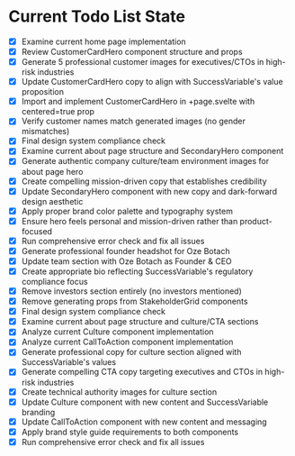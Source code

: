 <!-- DO NOT EDIT - Managed by todo_list tool -->
<!-- Updated: 2025-09-26T22:25:47.989Z -->

# Current Todo List State

- [x] Examine current home page implementation
- [x] Review CustomerCardHero component structure and props
- [x] Generate 5 professional customer images for executives/CTOs in high-risk industries
- [x] Update CustomerCardHero copy to align with SuccessVariable's value proposition
- [x] Import and implement CustomerCardHero in +page.svelte with centered=true prop
- [x] Verify customer names match generated images (no gender mismatches)
- [x] Final design system compliance check
- [x] Examine current about page structure and SecondaryHero component
- [x] Generate authentic company culture/team environment images for about page hero
- [x] Create compelling mission-driven copy that establishes credibility
- [x] Update SecondaryHero component with new copy and dark-forward design aesthetic
- [x] Apply proper brand color palette and typography system
- [x] Ensure hero feels personal and mission-driven rather than product-focused
- [x] Run comprehensive error check and fix all issues
- [x] Generate professional founder headshot for Oze Botach
- [x] Update team section with Oze Botach as Founder & CEO
- [x] Create appropriate bio reflecting SuccessVariable's regulatory compliance focus
- [x] Remove investors section entirely (no investors mentioned)
- [x] Remove generating props from StakeholderGrid components
- [x] Final design system compliance check
- [x] Examine current about page structure and culture/CTA sections
- [x] Analyze current Culture component implementation
- [x] Analyze current CallToAction component implementation
- [x] Generate professional copy for culture section aligned with SuccessVariable's values
- [x] Generate compelling CTA copy targeting executives and CTOs in high-risk industries
- [x] Create technical authority images for culture section
- [x] Update Culture component with new content and SuccessVariable branding
- [x] Update CallToAction component with new content and messaging
- [x] Apply brand style guide requirements to both components
- [x] Run comprehensive error check and fix all issues
